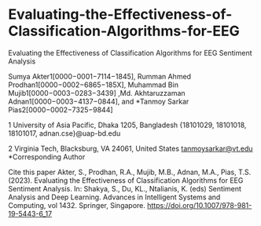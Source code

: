 # Evaluating-the-Effectiveness-of-Classification-Algorithms-for-EEG
Evaluating the Effectiveness of Classification Algorithms for EEG Sentiment Analysis

Sumya Akter1[0000−0001−7114−1845], Rumman Ahmed Prodhan1[0000−0002−6865−185X], Muhammad Bin Mujib1[0000−0003−0283−3439] ,Md. Akhtaruzzaman Adnan1[0000−0003−4137−0844], and *Tanmoy Sarkar
Pias2[0000−0002−7325−9844]

1 University of Asia Pacific, Dhaka 1205, Bangladesh
{18101029, 18101018, 18101017, adnan.cse}@uap-bd.edu

2 Virginia Tech, Blacksburg, VA 24061, United States
tanmoysarkar@vt.edu
*Corresponding Author

Cite this paper
Akter, S., Prodhan, R.A., Mujib, M.B., Adnan, M.A., Pias, T.S. (2023). Evaluating the Effectiveness of Classification Algorithms for EEG Sentiment Analysis. In: Shakya, S., Du, KL., Ntalianis, K. (eds) Sentiment Analysis and Deep Learning. Advances in Intelligent Systems and Computing, vol 1432. Springer, Singapore. https://doi.org/10.1007/978-981-19-5443-6_17

